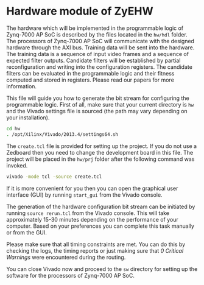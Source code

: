 # Hardware module of ZyEHW

The hardware which will be implemented in the programmable logic of Zynq-7000
AP SoC is described by the files located in the `hw/hdl` folder. The
processors of Zynq-7000 AP SoC will communicate with the designed hardware
through the AXI bus. Training data will be sent into the hardware. The
training data is a sequence of input video frames and a
sequence of expected filter outputs. Candidate filters will be established
by partial reconfiguration and writing into the configuration registers. The
candidate filters can be evaluated in the programmable logic and their fitness
computed and stored in registers. Please read our papers for more information.

This file will guide you how to generate the bit stream for configuring the
programmable logic. First of all, make sure that your current directory is
`hw` and the Vivado settings file is sourced (the path may vary depending on
your installation).
```sh
cd hw
. /opt/Xilinx/Vivado/2013.4/settings64.sh
```

The `create.tcl` file is provided for setting up the project. If you do not
use a Zedboard then you need to change the development board in this file. The
project will be placed in the `hw/prj` folder after the following command was
invoked.
```sh
vivado -mode tcl -source create.tcl
```

If it is more convenient for you then you can open the graphical user
interface (GUI) by running `start_gui` from the Vivado console.

The generation of the hardware configuration bit stream can be initiated by
running `source rerun.tcl` from the Vivado console. This will take
approximately 15-30 minutes depending on the performance of your computer.
Based on your preferences you can complete this task manually or from the GUI.

Please make sure that all timing constraints are met. You can do this by
checking the logs, the timing reports or just making sure that *0 Critical
Warnings* were encountered during the routing.

You can close Vivado now and proceed to the `sw` directory for setting up the
software for the processors of Zynq-7000 AP SoC.
